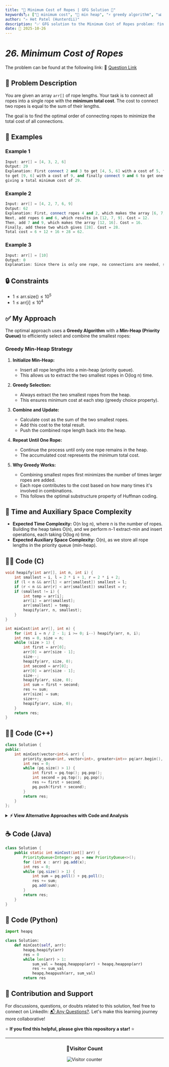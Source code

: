 ```yaml
---
title: "🔗 Minimum Cost of Ropes | GFG Solution 🎯"
keywords🏷️: ["🔗 minimum cost", "🌳 min heap", "⚡ greedy algorithm", "📊 priority queue", "📘 GFG", "🏁 competitive programming", "📚 DSA"]
author: "✍️ Het Patel (Hunterdii)"
description: "✅ GFG solution to the Minimum Cost of Ropes problem: find minimum total cost to connect all ropes using greedy approach with min-heap. 🚀"
date: 📅 2025-10-26
---
```


# *26. Minimum Cost of Ropes*

The problem can be found at the following link: 🔗 [Question Link](https://www.geeksforgeeks.org/problems/minimum-cost-of-ropes-1587115620/1)

## **🧩 Problem Description**

You are given an array `arr[]` of rope lengths. Your task is to connect all ropes into a single rope with the **minimum total cost**. The cost to connect two ropes is equal to the sum of their lengths.

The goal is to find the optimal order of connecting ropes to minimize the total cost of all connections.

## **📘 Examples**

### Example 1

```cpp
Input: arr[] = [4, 3, 2, 6]
Output: 29
Explanation: First connect 2 and 3 to get [4, 5, 6] with a cost of 5, then connect 4 and 5 
to get [9, 6] with a cost of 9, and finally connect 9 and 6 to get one rope with a cost of 15, 
giving a total minimum cost of 29.
```

### Example 2

```cpp
Input: arr[] = [4, 2, 7, 6, 9]
Output: 62
Explanation: First, connect ropes 4 and 2, which makes the array [6, 7, 6, 9]. Cost = 6. 
Next, add ropes 6 and 6, which results in [12, 7, 9]. Cost = 12. 
Then, add 7 and 9, which makes the array [12, 16]. Cost = 16. 
Finally, add these two which gives [28]. Cost = 28.
Total cost = 6 + 12 + 16 + 28 = 62.
```

### Example 3

```cpp
Input: arr[] = [10]
Output: 0
Explanation: Since there is only one rope, no connections are needed, so the cost is 0.
```

## **🔒 Constraints**

* $1 \le \text{arr.size()} \le 10^5$
* $1 \le \text{arr}[i] \le 10^4$

## **✅ My Approach**

The optimal approach uses a **Greedy Algorithm** with a **Min-Heap (Priority Queue)** to efficiently select and combine the smallest ropes:

### **Greedy Min-Heap Strategy**

1. **Initialize Min-Heap:**
   * Insert all rope lengths into a min-heap (priority queue).
   * This allows us to extract the two smallest ropes in O(log n) time.

2. **Greedy Selection:**
   * Always extract the two smallest ropes from the heap.
   * This ensures minimum cost at each step (greedy choice property).

3. **Combine and Update:**
   * Calculate cost as the sum of the two smallest ropes.
   * Add this cost to the total result.
   * Push the combined rope length back into the heap.

4. **Repeat Until One Rope:**
   * Continue the process until only one rope remains in the heap.
   * The accumulated cost represents the minimum total cost.

5. **Why Greedy Works:**
   * Combining smallest ropes first minimizes the number of times larger ropes are added.
   * Each rope contributes to the cost based on how many times it's involved in combinations.
   * This follows the optimal substructure property of Huffman coding.

## 📝 Time and Auxiliary Space Complexity

* **Expected Time Complexity:** O(n log n), where n is the number of ropes. Building the heap takes O(n), and we perform n-1 extract-min and insert operations, each taking O(log n) time.
* **Expected Auxiliary Space Complexity:** O(n), as we store all rope lengths in the priority queue (min-heap).

## **🧑‍💻 Code (C)**

```c
void heapify(int arr[], int n, int i) {
    int smallest = i, l = 2 * i + 1, r = 2 * i + 2;
    if (l < n && arr[l] < arr[smallest]) smallest = l;
    if (r < n && arr[r] < arr[smallest]) smallest = r;
    if (smallest != i) {
        int temp = arr[i];
        arr[i] = arr[smallest];
        arr[smallest] = temp;
        heapify(arr, n, smallest);
    }
}

int minCost(int arr[], int n) {
    for (int i = n / 2 - 1; i >= 0; i--) heapify(arr, n, i);
    int res = 0, size = n;
    while (size > 1) {
        int first = arr[0];
        arr[0] = arr[size - 1];
        size--;
        heapify(arr, size, 0);
        int second = arr[0];
        arr[0] = arr[size - 1];
        size--;
        heapify(arr, size, 0);
        int sum = first + second;
        res += sum;
        arr[size] = sum;
        size++;
        heapify(arr, size, 0);
    }
    return res;
}
```

## **🧑‍💻 Code (C++)**

```cpp
class Solution {
public:
    int minCost(vector<int>& arr) {
        priority_queue<int, vector<int>, greater<int>> pq(arr.begin(), arr.end());
        int res = 0;
        while (pq.size() > 1) {
            int first = pq.top(); pq.pop();
            int second = pq.top(); pq.pop();
            res += first + second;
            pq.push(first + second);
        }
        return res;
    }
};
```

<details>
<summary><b>⚡ View Alternative Approaches with Code and Analysis</b></summary>

## 📊 **2️⃣ Two-Queue Greedy Approach**

### 💡 Algorithm Steps:

1. Sort the array initially to have elements in ascending order.
2. Use two queues: first queue holds original sorted elements, second queue holds computed sums.
3. At each step, pick the two minimum values from the front of both queues.
4. The sums are naturally sorted in the second queue, maintaining efficiency.
5. Continue until only one element remains across both queues.

```cpp
class Solution {
public:
    int minCost(vector<int>& arr) {
        sort(arr.begin(), arr.end());
        queue<int> q1, q2;
        for (int x : arr) q1.push(x);
        int res = 0;
        while (q1.size() + q2.size() > 1) {
            int first = INT_MAX, second = INT_MAX;
            if (!q1.empty() && (q2.empty() || q1.front() <= q2.front())) {
                first = q1.front(); q1.pop();
            } else {
                first = q2.front(); q2.pop();
            }
            if (!q1.empty() && (q2.empty() || q1.front() <= q2.front())) {
                second = q1.front(); q1.pop();
            } else {
                second = q2.front(); q2.pop();
            }
            int sum = first + second;
            res += sum;
            q2.push(sum);
        }
        return res;
    }
};
```

### 📝 **Complexity Analysis:**

* **Time:** ⏱️ O(n log n) - Sorting once, then linear queue operations for n-1 merges
* **Auxiliary Space:** 💾 O(n) - Two queues to store elements

### ✅ **Why This Approach?**

* Elegant greedy solution without heap operations.
* Exploits the natural ordering property of computed sums.
* Linear-time operations after initial sorting.

## 📊 **3️⃣ Multiset Approach**

### 💡 Algorithm Steps:

1. Insert all rope lengths into a multiset for automatic sorting using balanced BST.
2. Extract the two smallest elements from the beginning of the multiset.
3. Calculate their sum, add to result, and insert back into the multiset.
4. The multiset automatically maintains sorted order after each insertion.
5. Continue until only one element remains in the structure.

```cpp
class Solution {
public:
    int minCost(vector<int>& arr) {
        multiset<int> ms(arr.begin(), arr.end());
        int res = 0;
        while (ms.size() > 1) {
            auto it = ms.begin();
            int first = *it;
            ms.erase(it);
            it = ms.begin();
            int second = *it;
            ms.erase(it);
            res += first + second;
            ms.insert(first + second);
        }
        return res;
    }
};
```

### 📝 **Complexity Analysis:**

* **Time:** ⏱️ O(n log n) - Each insertion and deletion in balanced BST is O(log n)
* **Auxiliary Space:** 💾 O(n) - Multiset storage for all elements

### ✅ **Why This Approach?**

* Balanced BST provides automatic sorting after each operation.
* Clean and readable code structure.
* Good alternative when STL priority queue is not preferred.

## 📊 **4️⃣ Manual Min-Heap Implementation**

### 💡 Algorithm Steps:

1. Build a min-heap from the input array in-place using heapify operations.
2. Extract two minimum elements by swapping with the last element and reducing heap size.
3. Apply heapify after each extraction to maintain the min-heap property.
4. Calculate sum of extracted elements, add to result.
5. Insert the sum back into heap and heapify to restore heap structure.

```cpp
class Solution {
public:
    void heapify(vector<int>& arr, int n, int i) {
        int smallest = i, l = 2 * i + 1, r = 2 * i + 2;
        if (l < n && arr[l] < arr[smallest]) smallest = l;
        if (r < n && arr[r] < arr[smallest]) smallest = r;
        if (smallest != i) {
            swap(arr[i], arr[smallest]);
            heapify(arr, n, smallest);
        }
    }
    
    int minCost(vector<int>& arr) {
        int n = arr.size();
        for (int i = n / 2 - 1; i >= 0; i--) heapify(arr, n, i);
        int res = 0, size = n;
        while (size > 1) {
            int first = arr[0];
            arr[0] = arr[--size];
            heapify(arr, size, 0);
            int second = arr[0];
            arr[0] = arr[--size];
            heapify(arr, size, 0);
            int sum = first + second;
            res += sum;
            arr[size++] = sum;
            heapify(arr, size, 0);
        }
        return res;
    }
};
```

### 📝 **Complexity Analysis:**

* **Time:** ⏱️ O(n log n) - Building heap is O(n), and n-1 extract-min and insert operations each take O(log n)
* **Auxiliary Space:** 💾 O(1) - In-place heap operations without extra data structures

### ✅ **Why This Approach?**

* No STL dependencies needed for heap operations.
* Space-efficient in-place solution.
* Excellent for understanding heap mechanics and low-level implementation.

## 🆚 **🔍 Comparison of Approaches**

| 🚀 **Approach**                    | ⏱️ **Time Complexity** | 💾 **Space Complexity** | ✅ **Pros**                        | ⚠️ **Cons**                           |
| ---------------------------------- | ---------------------- | ----------------------- | --------------------------------- | ------------------------------------- |
| 🏷️ **Priority Queue**             | 🟢 O(n log n)          | 🟡 O(n)                 | 🚀 STL optimized, fastest         | 💾 Extra heap space                   |
| 🔍 **Two-Queue Greedy**           | 🟢 O(n log n)          | 🟡 O(n)                 | 📖 Elegant greedy pattern         | 🔧 More complex queue logic           |
| 📊 **Multiset**                   | 🟢 O(n log n)          | 🟡 O(n)                 | 🎯 Clean BST solution             | 🐌 Slightly slower than heap          |
| 🔄 **Manual Min-Heap**            | 🟢 O(n log n)          | 🟢 O(1)                 | ⭐ Space optimal                  | 🔧 More code to maintain              |

### 🏆 **Best Choice Recommendation**

| 🎯 **Scenario**                                    | 🎖️ **Recommended Approach**          | 🔥 **Performance Rating** |
| -------------------------------------------------- | ------------------------------------- | ------------------------- |
| 🏅 **Best overall performance**                       | 🥇 **Priority Queue**                | ★★★★★                     |
| 📖 **Creative greedy solution**                       | 🥈 **Two-Queue Greedy**              | ★★★★☆                     |
| 🔧 **BST-based alternative**                          | 🥉 **Multiset**                      | ★★★★☆                     |
| 🎯 **Memory constrained environments**                | 🏅 **Manual Min-Heap**               | ★★★★☆                     |

</details>

## **☕ Code (Java)**

```java
class Solution {
    public static int minCost(int[] arr) {
        PriorityQueue<Integer> pq = new PriorityQueue<>();
        for (int x : arr) pq.add(x);
        int res = 0;
        while (pq.size() > 1) {
            int sum = pq.poll() + pq.poll();
            res += sum;
            pq.add(sum);
        }
        return res;
    }
}
```

## **🐍 Code (Python)**

```python
import heapq

class Solution:
    def minCost(self, arr):
        heapq.heapify(arr)
        res = 0
        while len(arr) > 1:
            sum_val = heapq.heappop(arr) + heapq.heappop(arr)
            res += sum_val
            heapq.heappush(arr, sum_val)
        return res
```

## 🧠 Contribution and Support

For discussions, questions, or doubts related to this solution, feel free to connect on LinkedIn: [📬 Any Questions?](https://www.linkedin.com/in/patel-hetkumar-sandipbhai-8b110525a/). Let's make this learning journey more collaborative!

⭐ **If you find this helpful, please give this repository a star!** ⭐

---

<div align="center">
  <h3><b>📍Visitor Count</b></h3>
</div>

<p align="center">
  <img src="https://visitor-badge.laobi.icu/badge?page_id=Hunterdii.GeeksforGeeks-POTD" alt="Visitor counter" />
</p>
